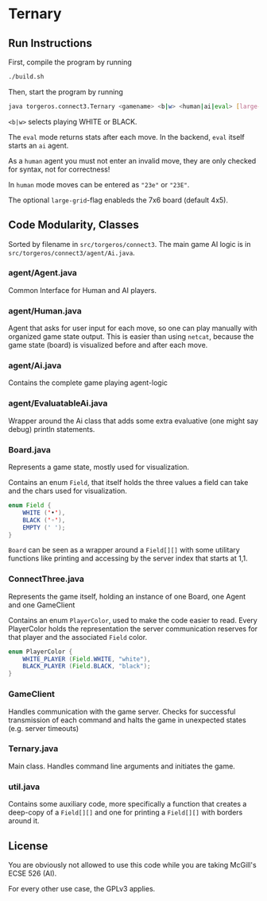 # Ternary

## Run Instructions

First, compile the program by running 

```bash
./build.sh
```

Then, start the program by running

```bash
java torgeros.connect3.Ternary <gamename> <b|w> <human|ai|eval> [large-grid]
```

`<b|w>` selects playing WHITE or BLACK.

The `eval` mode returns stats after each move. In the backend, `eval` itself starts an `ai` agent.

As a `human` agent you must not enter an invalid move, they are only checked for syntax, not for correctness!

In `human` mode moves can be entered as `"23e"` or `"23E"`.

The optional `large-grid`-flag enableds the 7x6 board (default 4x5).

## Code Modularity, Classes

Sorted by filename in `src/torgeros/connect3`. The main game AI logic is in `src/torgeros/connect3/agent/Ai.java`.

### agent/Agent.java

Common Interface for Human and AI players.

### agent/Human.java

Agent that asks for user input for each move, so one can play manually with organized game state output. This is easier than using `netcat`, because the game state (board) is visualized before and after each move.

### agent/Ai.java

Contains the complete game playing agent-logic

### agent/EvaluatableAi.java

Wrapper around the Ai class that adds some extra evaluative (one might say debug) println statements.

### Board.java

Represents a game state, mostly used for visualization.

Contains an enum `Field`, that itself holds the three values a field can take and the chars used for visualization.

```java
enum Field {
    WHITE ('•'),
    BLACK ('◦'),
    EMPTY (' ');
}
```

`Board` can be seen as a wrapper around a `Field[][]` with some utilitary functions like printing and accessing by the server index that starts at 1,1.

### ConnectThree.java

Represents the game itself, holding an instance of one Board, one Agent and one GameClient

Contains an enum `PlayerColor`, used to make the code easier to read. Every PlayerColor holds the representation the server communication reserves for that player and the associated `Field` color.

```java
enum PlayerColor {
    WHITE_PLAYER (Field.WHITE, "white"),
    BLACK_PLAYER (Field.BLACK, "black");
}
```

### GameClient

Handles communication with the game server. Checks for successful transmission of each command and halts the game in unexpected states (e.g. server timeouts)

### Ternary.java

Main class. Handles command line arguments and initiates the game.

### util.java

Contains some auxiliary code, more specifically a function that creates a deep-copy of a `Field[][]` and one for printing a `Field[][]` with borders around it.

## License

You are obviously not allowed to use this code while you are taking McGill's ECSE 526 (AI).

For every other use case, the GPLv3 applies.
